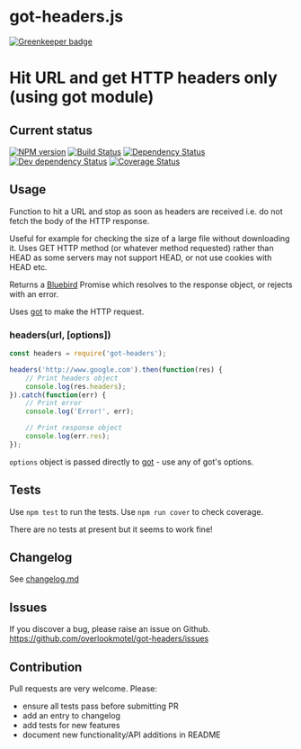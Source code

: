# got-headers.js

[![Greenkeeper badge](https://badges.greenkeeper.io/overlookmotel/got-headers.svg)](https://greenkeeper.io/)

# Hit URL and get HTTP headers only (using got module)

## Current status

[![NPM version](https://img.shields.io/npm/v/got-headers.svg)](https://www.npmjs.com/package/got-headers)
[![Build Status](https://img.shields.io/travis/overlookmotel/got-headers/master.svg)](http://travis-ci.org/overlookmotel/got-headers)
[![Dependency Status](https://img.shields.io/david/overlookmotel/got-headers.svg)](https://david-dm.org/overlookmotel/got-headers)
[![Dev dependency Status](https://img.shields.io/david/dev/overlookmotel/got-headers.svg)](https://david-dm.org/overlookmotel/got-headers)
[![Coverage Status](https://img.shields.io/coveralls/overlookmotel/got-headers/master.svg)](https://coveralls.io/r/overlookmotel/got-headers)

## Usage

Function to hit a URL and stop as soon as headers are received i.e. do not fetch the body of the HTTP response.

Useful for example for checking the size of a large file without downloading it. Uses GET HTTP method (or whatever method requested) rather than HEAD as some servers may not support HEAD, or not use cookies with HEAD etc.

Returns a [Bluebird](https://www.npmjs.com/package/bluebird) Promise which resolves to the response object, or rejects with an error.

Uses [got](https://www.npmjs.com/package/got) to make the HTTP request.

### headers(url, [options])

```js
const headers = require('got-headers');

headers('http://www.google.com').then(function(res) {
	// Print headers object
	console.log(res.headers);
}).catch(function(err) {
	// Print error
	console.log('Error!', err);

	// Print response object
	console.log(err.res);
});
```

`options` object is passed directly to [got](https://www.npmjs.com/package/got) - use any of got's options.

## Tests

Use `npm test` to run the tests. Use `npm run cover` to check coverage.

There are no tests at present but it seems to work fine!

## Changelog

See [changelog.md](https://github.com/overlookmotel/got-headers/blob/master/changelog.md)

## Issues

If you discover a bug, please raise an issue on Github. https://github.com/overlookmotel/got-headers/issues

## Contribution

Pull requests are very welcome. Please:

* ensure all tests pass before submitting PR
* add an entry to changelog
* add tests for new features
* document new functionality/API additions in README
